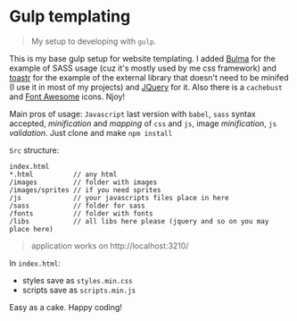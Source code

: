 # Gulp templating
> My setup to developing with `gulp`.

This is my base gulp setup for website templating. I added [Bulma](https://bulma.io/) for the example of SASS usage (cuz it's mostly used by me css framework) and [toastr](https://github.com/CodeSeven/toastr) for the example of the external library that doesn't need to be minifed (I use it in most of my projects) and [JQuery](https://jquery.com/) for it. Also there is a `cachebust` and [Font Awesome](https://fontawesome.com/) icons. Njoy!

Main pros of usage: `Javascript` last version with `babel`, `sass` syntax accepted, _minification_ and _mapping_ of `css` and `js`, image _minification_, `js` _validation_. Just clone and make `npm install`

`Src` structure:
```
index.html
*.html          // any html
/images         // folder with images
/images/sprites // if you need sprites
/js             // your javascripts files place in here
/sass           // folder for sass
/fonts          // folder with fonts
/libs           // all libs here please (jquery and so on you may place here)
```
> application works on http://localhost:3210/

In `index.html`:
* styles save as `styles.min.css`
* scripts save as `scripts.min.js`

Easy as a cake. Happy coding!
